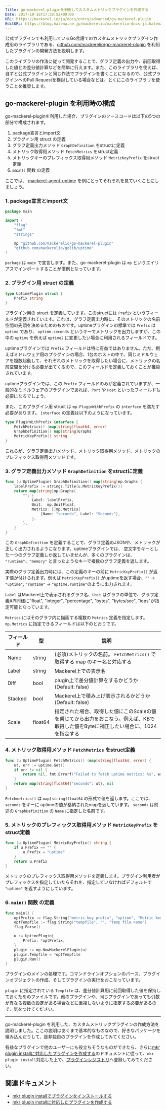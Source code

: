```yaml
---
Title: go-mackerel-pluginを利用してカスタムメトリックプラグインを作成する
Date: 2017-10-16T17:38:52+09:00
URL: https://mackerel.io/ja/docs/entry/advanced/go-mackerel-plugin
EditURL: https://blog.hatena.ne.jp/mackerelio/mackerelio-docs-ja.hatenablog.mackerel.io/atom/entry/8599973812308530764
---
```


公式プラグインでも利用しているGo言語でのカスタムメトリックプラグイン作成用のライブラリである、[github.com/mackerelio/go-mackerel-plugin](https://github.com/mackerelio/go-mackerel-plugin) を利用したプラグインの開発方法を説明します。

このライブラリの作法に従って開発することで、グラフ定義の出力や、前回取得した値との差分値計算などを簡単に行えます。また、このライブラリを使えば、自ずと公式プラグインと同じ作法でプラグインを書くことになるので、公式プラグインへのPull Requestを検討している場合などは、とくにこのライブラリを使うことを推奨します。

## go-mackerel-plugin を利用時の構成

go-mackerel-pluginを利用した場合、プラグインのソースコードは以下の5つの部分で構成されます。

1. package宣言とimport文
2. プラグイン用 struct の定義
3. グラフ定義出力メソッド `GraphDefinition` をstructに定義
4. メトリック取得用メソッド `FetchMetrics` をstruct定義
5. メトリックキーのプレフィックス取得用メソッド `MetricKeyPrefix` をstruct定義
6. `main()` 関数 の定義

ここでは、 [mackerel-agent-uptime](https://github.com/mackerelio/mackerel-agent-plugins/tree/master/mackerel-plugin-uptime) を例にとってそれぞれを見ていくことにしましょう。

### 1. package宣言とimport文

```go
package main

import (
    "flag"
    "fmt"
    "strings"

    mp "github.com/mackerelio/go-mackerel-plugin"
    "github.com/mackerelio/golib/uptime"
)
```

`package` は `main` で宣言します。また、go-mackerel-plugin は `mp` というエイリアスでインポートすることが慣例となっています。

### 2. プラグイン用 struct の定義

```go
type UptimePlugin struct {
    Prefix string
}
```

プラグイン用の struct を定義しています。このstructには `Prefix` というフィールドが定義されています。これは、グラフ定義出力時に、そのメトリックの名前空間の先頭を決めるためのものです。uptimeプラグインの標準では `Prefix` は `uptime` であり、 `uptime.seconds` というキーでメトリックを出力しますが、この中の `uptime` を例えば `uptime2` に変更したい場合に利用されるフィールドです。

uptimeプラグインでは `Prefix` フィールドは特に有益ではありません。ただ、例えばミドルウェア用のプラグインの場合、1台のホストの中で、同じミドルウェアを複数起動して、それぞれのメトリックを取得したい場合に、メトリックの名前空間を分ける必要が出てくるので、このフィールドを定義しておくことが推奨されています。

uptimeプラグインでは、この `Prefix` フィールドのみが定義されていますが、一般的なミドルウェアのプラグインであれば、`Port` や `Host` といったフィールドも必要になるでしょう。

また、このプラグイン用 struct は `mp.PluginWithPrefix` の `interface` を満たす必要があります。 `interface` の定義は以下のようになっています。

```go
type PluginWithPrefix interface {
    FetchMetrics() (map[string]float64, error)
    GraphDefinition() map[string]Graphs
    MetricKeyPrefix() string
}
```

これらが、グラフ定義出力メソッド、メトリック取得用メソッド、メトリックのプレフィックス取得用メソッドです。

### 3. グラフ定義出力メソッド `GraphDefinition` をstructに定義
```go
func (u UptimePlugin) GraphDefinition() map[string]mp.Graphs {
    labelPrefix := strings.Title(u.MetricKeyPrefix())
    return map[string]mp.Graphs{
        "": {
            Label: labelPrefix,
            Unit:  mp.UnitFloat,
            Metrics: []mp.Metrics{
                {Name: "seconds", Label: "Seconds"},
            },
        },
    }
}
```

この `GraphDefinition` を定義することで、グラフ定義のJSONや、メトリックが正しく出力されるようになります。uptimeプラグインでは、 空文字をキーとした一つのグラフ定義しか返していませんが、多くのプラグインは、 `"runtime"`、`"memory"` と言ったようなキーで複数のグラフ定義を返します。

実際のグラフ定義出力時には、この定義のキーの前に `MetricKeyPrefix()` が返す値が付けられます。例えば `MetricKeyPrefix()` がuptimeを返す場合、`""` -> `"uptime"`, `"runtime"` -> `"uptime.runtime"`のように出力されます。

`Label` はMackerel上で表示されるグラフ名、`Unit` はグラフの単位で、グラフ定義API同様に"float", "integer", "percentage", "bytes", "bytes/sec", "iops"が指定可能となっています。

`Metrics` にはそのグラフ内に描画する複数の `Metrics` 定義を指定します。 `mp.Metrics` に指定できるフィールドは以下のとおりです。

| フィールド | 型      | 説明  |
| ---------- | ------  | ----- |
| Name       | string  | (必須)メトリックの名前。 `FetchMetrics()` で取得する map のキー名と対応する |
| Label      | string  | Mackerel上での表示名                                                      |
| Diff       | bool    | plugin上で差分値計算をするかどうか (Default: false)                              |
| Stacked    | bool    | Mackerel上で積み上げ表示されるかどうか (Default: false)                          |
| Scale      | float64 | 指定された場合、取得した値にこのScaleの値を乗じてから出力をおこなう。例えば、KBで取得した値をByteに補正したい場合に、1024を指定する |

### 4. メトリック取得用メソッド `FetchMetrics` をstruct定義

```go
func (u UptimePlugin) FetchMetrics() (map[string]float64, error) {
    ut, err := uptime.Get()
    if err != nil {
        return nil, fmt.Errorf("Failed to fetch uptime metrics: %s", err)
    }
    return map[string]float64{"seconds": ut}, nil
}
```

`Fetchmetrics()` は `map[string]float64` の形式で値を返します。ここでは、 `seconds` をキーに uptimeの値が格納されたmapを返しています。 `seconds` は前述の `GraphDefinition` の `Name` に指定した名前です。

### 5. メトリックのプレフィックス取得用メソッド `MetricKeyPrefix` をstruct定義

```go
func (u UptimePlugin) MetricKeyPrefix() string {
    if u.Prefix == "" {
        u.Prefix = "uptime"
    }
    return u.Prefix
}
```

メトリックのプレフィックス取得用メソッドを定義します。プラグイン利用者がプレフィックスを指定していたらそれを、指定していなければデフォルトで `"uptime"` を返すようにしています。

### 6. `main()` 関数 の定義

```go
func main() {
    optPrefix := flag.String("metric-key-prefix", "uptime", "Metric key prefix")
    optTempfile := flag.String("tempfile", "", "Temp file name")
    flag.Parse()

    u := UptimePlugin{
        Prefix: *optPrefix,
    }
    plugin := mp.NewMackerelPlugin(u)
    plugin.Tempfile = *optTempfile
    plugin.Run()
}
```

プラグインのメインの処理です。コマンドラインオプションのパース、プラグインオブジェクトの作成、そしてプラグインの実行をおこなっています。

`plugin` に指定されている `Tempfile` は、差分値計算用に前回取得した値を保持しておくためのファイルです。他のプラグインや、同じプラグインであっても引数が異なる複数の設定がある場合などに重複しないように指定する必要があるので、気をつけてください。

---

go-mackerel-plugin を利用した、カスタムメトリックプラグインの作成方法を説明しました。ここの説明はあくまで基本的なものなので、好きなパッケージを組み込んだりして、是非独自のプラグインを作成してみてください。

有益なプラグインで他のユーザーにも役立ちそうなものができたら、さらに[mkr plugin installに対応したプラグインを作成する](https://mackerel.io/ja/docs/entry/advanced/make-plugin-corresponding-to-installer)のドキュメントに従って、`mkr plugin install`対応した上で、[プラグインレジストリ](https://github.com/mackerelio/plugin-registry)へ登録してみてください。

## 関連ドキュメント
- [mkr plugin installでプラグインをインストールする](https://mackerel.io/ja/docs/entry/advanced/install-plugin-by-mkr)
- [mkr plugin installに対応したプラグインを作成する](https://mackerel.io/ja/docs/entry/advanced/make-plugin-corresponding-to-installer)
